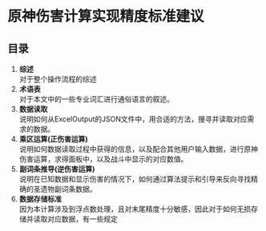 # 原神伤害计算实现精度标准建议

## 目录
1. **综述**\
对于整个操作流程的综述
2. **术语表**\
对于本文中的一些专业词汇进行通俗语言的叙述。
3. **数据读取**\
说明如何从ExcelOutput的JSON文件中，用合适的方法，搜寻并读取对应需求的数据。
4. **乘区运算(正伤害运算)**\
说明如何数据读取过程中获得的信息，以及配合其他用户输入数据，进行原神伤害运算，求得面板中，以及战斗中显示的对应数值。
5. **副词条推导(逆伤害运算)**\
说明在已知数据和显示伤害的情况下，如何通过算法提示和引导来反向寻找精确的圣遗物副词条数据。
6. **数据存储标准**\
因为本计算涉及到浮点数处理，且对末尾精度十分敏感，因此对于如何无损存储并读取对应数据，有一些规定
